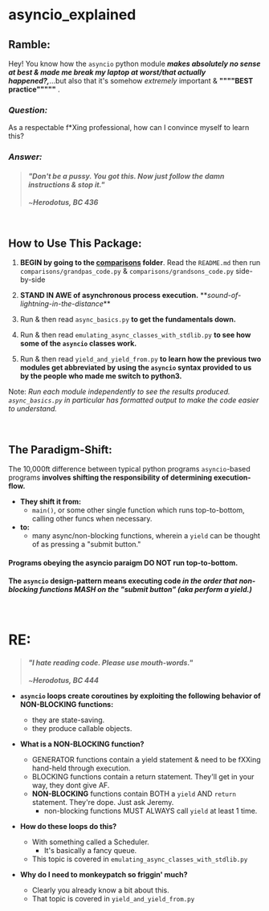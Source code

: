 # asyncio_explained

## Ramble:

Hey! You know how the `asyncio` python module ***makes absolutely no sense at best & made me break my laptop at worst/that actually happened?,***...but also that it's somehow *extremely* important & **""""BEST practice"""""** .  


### ***Question:*** 
As a respectable f\*Xing professional, how can I convince myself to learn this?  

### ***Answer:*** 
> #### *"Don't be a pussy. You got this. Now just follow the damn instructions & stop it."*
>~***Herodotus, BC 436***

<br>

## How to Use This Package:

1. **BEGIN by going to the [comparisons](./async_comparisons) folder**. Read the `README.md` then run `comparisons/grandpas_code.py` & `comparisons/grandsons_code.py` side-by-side 

2. **STAND IN AWE of asynchronous process execution.** \*\**sound-of-lightning-in-the-distance*\*\* 

3. Run & then read `async_basics.py` **to get the fundamentals down.**  

4. Run & then read `emulating_async_classes_with_stdlib.py` **to see how some of the `asyncio` classes work.**  

5. Run & then read `yield_and_yield_from.py` **to learn how the previous two modules get abbreviated by using the `asyncio` syntax provided to us by the people who made me switch to python3.**

Note: *Run each module independently to see the results produced. `async_basics.py` in particular has formatted output to make the code easier to understand.*

<br>

## The Paradigm-Shift:
The 10,000ft difference between typical python programs `asyncio`-based programs **involves shifting the responsibility of determining execution-flow.**  
  - **They shift it from:**
    - `main()`, or some other single function which runs top-to-bottom, calling other funcs when necessary.  
  - **to:**
    - many async/non-blocking functions, wherein a `yield` can be thought of as pressing a "submit button." 
      
#### Programs obeying the asyncio paraigm DO NOT run top-to-bottom.  
#### The `asyncio` design-pattern means executing code ***in the order that non-blocking functions MASH on the "submit button" (aka perform a yield.)*** 
        

<br>

# RE:
>#### *"I hate reading code. Please use mouth-words."*  
>~***Herodotus, BC 444***


- **`asyncio` loops create coroutines by exploiting the following behavior of NON-BLOCKING functions:**
  - they are state-saving.
  - they produce callable objects.        
- **What is a NON-BLOCKING function?**
  - GENERATOR functions contain a yield statement & need to be fXXing hand-held through execution.
  - BLOCKING functions contain a return statement. They'll get in your way, they dont give AF.
  - **NON-BLOCKING** functions contain BOTH a `yield` AND `return` statement. They're dope. Just ask Jeremy.  
    - non-blocking functions MUST ALWAYS call `yield` at least 1 time.
- **How do these loops do this?**
  - With something called a Scheduler. 
    - It's basically a fancy queue.
  - This topic is covered in `emulating_async_classes_with_stdlib.py`

- **Why do I need to monkeypatch so friggin' much?**
  - Clearly you already know a bit about this.
  - That topic is covered in `yield_and_yield_from.py`